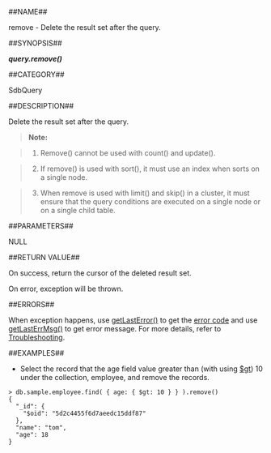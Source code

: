 
##NAME##

remove - Delete the result set after the query.

##SYNOPSIS##

***query.remove()***

##CATEGORY##

SdbQuery

##DESCRIPTION##

Delete the result set after the query.

>**Note:**  

>1. Remove() cannot be used with count() and update().  

>2. If remove() is used with sort(), it must use an index when sorts on a single node.  

>3. When remove is used with limit() and skip() in a cluster, it must ensure that the query conditions are executed on a single node or on a single child table.

##PARAMETERS##

NULL

##RETURN VALUE##

On success, return the cursor of the deleted result set. 

On error, exception will be thrown.

##ERRORS##

When exception happens, use [getLastError()](manual/Manual/Sequoiadb_Command/Global/getLastError.md) to get the [error code](manual/Manual/Sequoiadb_error_code.md) and use [getLastErrMsg()](manual/Manual/Sequoiadb_Command/Global/getLastErrMsg.md) to get error message. For more details, refer to [Troubleshooting](manual/FAQ/faq_sdb.md).

##EXAMPLES##

* Select the record that the age field value greater than (with using [$gt](reference/operator/match_operator/gt.md)) 10 under the collection, employee, and remove the records.

```lang-javascript
> db.sample.employee.find( { age: { $gt: 10 } } ).remove()
{
  "_id": {
    "$oid": "5d2c4455f6d7aeedc15ddf87"
  },
  "name": "tom",
  "age": 18
}

```
